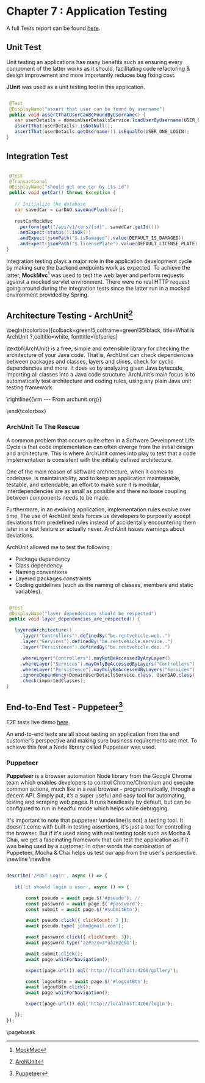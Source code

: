Chapter 7 : Application Testing
================================

A full Tests report can be found [here](https://rent-vehicle-test-report.netlify.app/index.html "tests report").

## Unit Test

Unit testing an applications has many benefits such as ensuring every component of the latter works as it should, 
facilitating code refactoring & design improvement and more importantly reduces bug fixing cost. 

**JUnit** was used as a unit testing tool in this application. 

```{.java caption="Assert username can be found"}

 @Test
 @DisplayName("assert that user can be found by username")
 public void assertThatUserCanBeFoundByUsername() {
   var userDetails = domainUserDetailsService.loadUserByUsername(USER_ONE_LOGIN);
   assertThat(userDetails).isNotNull();
   assertThat(userDetails.getUsername()).isEqualTo(USER_ONE_LOGIN);
}

```

## Integration Test


```{.java caption="Should get one car by its id"}

 @Test
 @Transactional
 @DisplayName("should get one car by its id")
 public void getCar() throws Exception {
    
   // Initialize the database
   var savedCar = carDAO.saveAndFlush(car);
   
   restCarMockMvc
    .perform(get("/api/v1/cars/{id}", savedCar.getId()))
    .andExpect(status().isOk())
    .andExpect(jsonPath("$.isDamaged").value(DEFAULT_IS_DAMAGED))
    .andExpect(jsonPath("$.licensePlate").value(DEFAULT_LICENSE_PLATE))
}

```

Integration testing plays a major role in the application development cycle by making sure the backend endpoints
work as expected. To achieve the latter, **MockMvc**[^8] was used to test the web layer and perform requests against
a mocked servlet environment. There were no real HTTP request going around during the integration tests since 
the latter run in a mocked environment provided by Spring.

## Architecture Testing - ArchUnit[^9]

\begin{tcolorbox}[colback=green!5,colframe=green!35!black,
title=What is ArchUnit ?,coltitle=white, fonttitle=\bfseries]

\textbf{ArchUnit} is a free, simple and extensible library for checking the architecture of your Java code. That is, 
ArchUnit can check dependencies between packages and classes, layers and slices, check for cyclic dependencies and 
more. It does so by analyzing given Java bytecode, importing all classes into a Java code structure. ArchUnit’s 
main focus is to automatically test architecture and coding rules, using any plain Java unit testing framework.

\rightline{{\rm --- From archunit.org}}

\end{tcolorbox}

### ArchUnit To The Rescue

A common problem that occurs quite often in a Software Development Life Cycle is that code implementation can often 
diverge from the initial design and architecture. This is where ArchUnit comes into play to test that a code 
implementation is consistent with the initially defined architecture.

One of the main reason of software architecture, when it comes to codebase, is maintainability, and to keep an
application maintainable, testable, and extendable, an effort to make sure it is modular, interdependencies 
are as small as possible and there no loose coupling between components needs to be made.

Furthermore, in an evolving application, implementation rules evolve over time. The use of ArchUnit tests 
forces us developers to purposely accept deviations from predefined rules instead of accidentally encountering 
them later in a test feature or actually never. ArchUnit issues warnings about deviations.

ArchUnit allowed me to test the following : 

- Package dependency 
- Class dependency 
- Naming conventions
- Layered packages constraints
- Coding guidelines (such as the naming of classes, members and static variables). 


```{.java caption="Layer Dependencies"}

 @Test
 @DisplayName("layer dependencies should be respected")
 public void layer_dependencies_are_respected() {

   layeredArchitecture()
     .layer("Controllers").definedBy("be.rentvehicle.web..")
     .layer("Services").definedBy("be.rentvehicle.service..")
     .layer("Persistence").definedBy("be.rentvehicle.dao..")

     .whereLayer("Controllers").mayNotBeAccessedByAnyLayer()
     .whereLayer("Services").mayOnlyBeAccessedByLayers("Controllers")
     .whereLayer("Persistence").mayOnlyBeAccessedByLayers("Services")
     .ignoreDependency(DomainUserDetailsService.class, UserDAO.class)
     .check(importedClasses);
}
```

## End-to-End Test - Puppeteer[^10]

E2E tests live demo [here](https://github.com/danny00747/vms/wiki/Test-Reports "e2e report").

An end-to-end tests are all about testing an application from the end customer’s perspective and making sure business 
requirements are met. To achieve this feat a Node library called Puppeteer was used. 

### Puppeteer

**Puppeteer** is a browser automation Node library from the Google Chrome team which enables developers to control 
Chrome/Chromium and execute common actions, much like in a real browser - programmatically, through a decent API.
Simply put, it’s a super useful and easy tool for automating, testing and scraping web pages. It runs headlessly by 
default, but can be configured to run in headful mode which helps while debugging.

It's important to note that puppeteer \underline{is not} a testing tool. It doesn't come with built-in testing assertions, 
it's just a tool for controlling the browser. But if it's used along with real testing tools such as Mocha & Chai,
we get a fascinating framework that can test the application as if it was being used by a customer. 
In other words the combination of Puppeteer, Mocha & Chai helps us test our app from the user's perspective. \newline \newline


```{.js caption="E2E Test Example"}

describe('/POST Login', async () => { 
    
   it('it should login a user', async () => {

       const pseudo = await page.$('#pseudo'); //
       const password = await page.$('#password');
       const submit = await page.$('#submitBtn');

       await pseudo.click({ clickCount: 3 });
       await pseudo.type('john@gmail.com');

       await password.click({ clickCount: 3});
       await password.type('az#azx=3*ùâzH2é01');

       await submit.click();
       await page.waitForNavigation();

       expect(page.url()).eql('http://localhost:4200/gallery');

       const logoutBtn = await page.$('#logoutBtn');
       await logoutBtn.click();
       await page.waitForNavigation();

       expect(page.url()).eql('http://localhost:4200/login');

   });
}); 


```

[^8]: [MockMvc](https://spring.io/guides/gs/testing-web)
[^9]: [ArchUnit](https://www.archunit.org)
[^10]: [Puppeteer](https://pptr.dev)

\pagebreak

